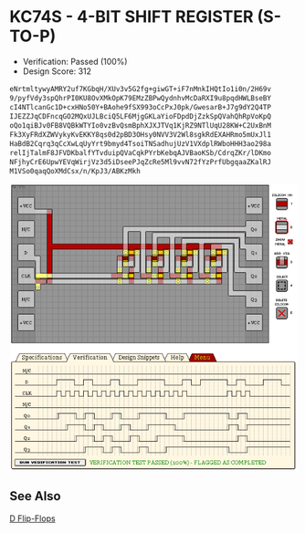 # KC74S - 4-BIT SHIFT REGISTER (S-TO-P)

- Verification: Passed (100%)
- Design Score: 312

```
eNrtmltywyAMRY2uf7KGbqH/XUv3v5G2fg+giwGT+iF7nMnkIHQtIo1i0n/2H69v
9/pyfVdy3spQhrPI0KU8OvXMkOpK79EMzZBPwQydnhvMcDaRXI9u8pqdHWLBseBY
cI4NTlcanGc1D+cxHNo50Y+BAohe9fSX993oCcPxJ0pk/GwesarB+J7g9dY2Q4TP
IJEZZJqCDFncqGO2MQxUJLBciQ5LF6MjgGKLaYioFDpdDjZzkSpQVahQhRpVoKpQ
oQo1qiBJv0FB8VQBkWTYIo0vzBvQsmBphXJXJTVq1KjRZ9NTlUqU28KW+C2UxBnM
Fk3XyFRdXZWVykyKvEKKY8qs0d2pBD3OHsy0NVV3V2Wl8sgkRdEXAHRmo5mUxJl1
HaBdB2Cqrq3qCcXwLqUyYrt9bmyd4TsoiTNSadhujUzV1VXdplRWboHHH3ao298a
relIjTalmF8JFVDKbalfYTvduipQVaCqkPYrbKebqAJVBaoKSb/CdrqZKr/lDKmo
NFjhyCrE6UpwYEVqWirjVz3d5iDseePJqZcRe5Ml9vvN72fYzPrfUbgqaaZKalRJ
M1VSo0qaqQoXMdCsx/n/KpJ3/ABKzMkh
```

![14 KC74S 4-BIT SHIFT REGISTER S-TO-P](./assets/14.png)

## See Also

[D Flip-Flops](/snippets/d-flipflop.md)
